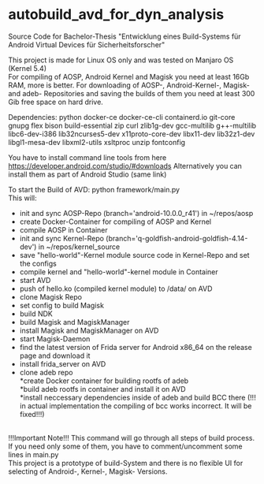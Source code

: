 # autobuild_avd_for_dyn_analysis
Source Code for Bachelor-Thesis "Entwicklung eines Build-Systems für Android Virtual Devices für Sicherheitsforscher"

This project is made for Linux OS only and was tested on Manjaro OS (Kernel 5.4) <br />
For compiling of AOSP, Android Kernel and Magisk you need at least 16Gb RAM, more is better. For downloading of AOSP-, Android-Kernel-, Magisk- and adeb- Repositories and saving the builds of them you need at least 300 Gib free space on hard drive.  <br />

Dependencies:
python
docker-ce docker-ce-cli containerd.io
git-core gnupg flex bison build-essential zip curl zlib1g-dev gcc-multilib g++-multilib libc6-dev-i386 lib32ncurses5-dev x11proto-core-dev libx11-dev lib32z1-dev libgl1-mesa-dev libxml2-utils xsltproc unzip fontconfig

You have to install command line tools from here https://developer.android.com/studio/#downloads 
Alternatively you can install them as part of Android Studio (same link)

To start the Build of AVD: python framework/main.py <br />
This will: <br />
  * init and sync AOSP-Repo (branch='android-10.0.0_r41') in ~/repos/aosp <br />
  * create Docker-Container for compiling of AOSP and Kernel <br />
  * compile AOSP in Container <br />
  * init and sync Kernel-Repo (branch='q-goldfish-android-goldfish-4.14-dev') in ~/repos/kernel_source <br />
  * save "hello-world"-Kernel module source code in Kernel-Repo and set the configs <br />
  * compile kernel and "hello-world"-kernel module in Container <br />
  * start AVD <br />
  * push of hello.ko (compiled kernel module) to /data/ on AVD <br />
  * clone Magisk Repo <br />
  * set config to build Magisk <br />
  * build NDK <br />
  * build Magisk and MagiskManager <br />
  * install Magisk and MagiskManager on AVD <br />
  * start Magisk-Daemon <br />
  * find the latest version of Frida server for Android x86_64 on the release page and download it <br />
  * install frida_server on AVD <br />
  * clone adeb repo <br />
  *create Docker container for building rootfs of adeb <br />
  *build adeb rootfs in container and install it on AVD <br />
  *install neccessary dependencies inside of adeb and build BCC there (!!! in actual implementation the compiling of bcc works incorrect. It will be fixed!!!) <br /> <br />
  
!!!Important Note!!! This command will go through all steps of build process. If you need only some of them, you have to comment/uncomment some lines in main.py <br />
This project is a prototype of build-System and there is no flexible UI for selecting of Android-, Kernel-, Magisk- Versions.   <br />
